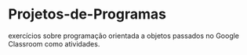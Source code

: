 # Projetos-de-Programas
exercícios sobre programação orientada a objetos passados no Google Classroom como atividades.
